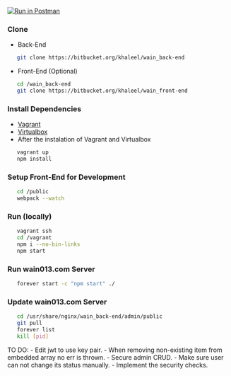 [![Run in Postman](https://run.pstmn.io/button.svg)](https://app.getpostman.com/run-collection/93ce59cb56fe34e4cb7f)


### Clone
* Back-End
```bash
   git clone https://bitbucket.org/khaleel/wain_back-end
```
* Front-End (Optional)
```bash
   cd /wain_back-end
   git clone https://bitbucket.org/khaleel/wain_front-end
```

### Install Dependencies
* [Vagrant](https://www.vagrantup.com/downloads.html)
* [Virtualbox](https://www.virtualbox.org/wiki/Downloads)
* After the instalation of Vagrant and Virtualbox
```bash
   vagrant up
   npm install
```

### Setup Front-End for Development
```bash
   cd /public
   webpack --watch
```
### Run (locally)
```bash
   vagrant ssh
   cd /vagrant
   npm i --no-bin-links
   npm start
```
### Run wain013.com Server
```bash
   forever start -c "npm start" ./
```

### Update wain013.com Server
```bash
   cd /usr/share/nginx/wain_back-end/admin/public
   git pull
   forever list
   kill [pid]
```

TO DO:
    - Edit jwt to use key pair.
    - When removing non-existing item from embedded array no err is thrown.
    - Secure admin CRUD.
    - Make sure user can not change its status manually.
    - Implement the security checks.
